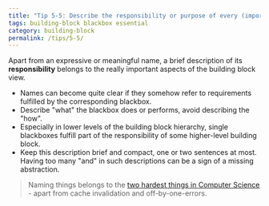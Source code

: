 ```yaml
---
title: "Tip 5-5: Describe the responsibility or purpose of every (important) blackbox!"
tags: building-block blackbox essential
category: building-block
permalink: /tips/5-5/
---
```


Apart from an expressive or meaningful name, a brief description of
its **responsibility** belongs to the really important aspects of the building block view.

* Names can become quite clear if they somehow refer to requirements fulfilled
by the corresponding blackbox.
* Describe "what" the blackbox does or performs, avoid describing the "how".
* Especially in lower levels of the building block hierarchy, single blackboxes
fulfill part of the responsibility of some higher-level building block.
* Keep this description brief and compact, one or two sentences at most. Having
too many "and" in such descriptions can be a sign of a missing abstraction.

>Naming things belongs to the [two hardest things in Computer Science](http://martinfowler.com/bliki/TwoHardThings.html) - apart from cache invalidation and off-by-one-errors.
